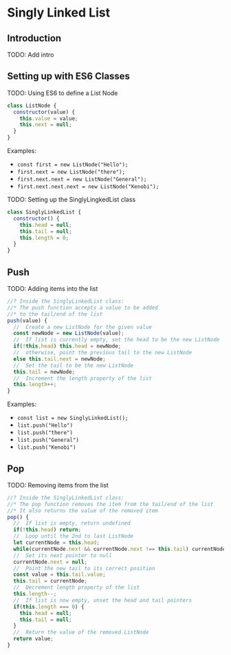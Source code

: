 # Singly Linked List

## Introduction
TODO: Add intro

## Setting up with ES6 Classes
TODO: Using ES6 to define a List Node

```js
class ListNode {
  constructor(value) {
    this.value = value;
    this.next = null;
  }
}
```

Examples:
* `const first = new ListNode("Hello");`
* `first.next = new ListNode("there");`
* `first.next.next = new ListNode("General");`
* `first.next.next.next = new ListNode("Kenobi");`

TODO: Setting up the SinglyLingkedList class

```js
class SinglyLinkedList {
  constructor() {
    this.head = null;
    this.tail = null;
    this.length = 0;
  }
}
```

## Push
TODO: Adding items into the list

```js
//? Inside the SinglyLinkedList class:
//* The push function accepts a value to be added
//* to the tail/end of the list
push(value) {
  //  Create a new ListNode for the given value
  const newNode = new ListNode(value);
  //  If list is currently empty, set the head to be the new ListNode
  if(!this.head) this.head = newNode;
  //  otherwise, point the previous tail to the new ListNode
  else this.tail.next = newNode;
  //  Set the tail to be the new ListNode
  this.tail = newNode;
  //  Increment the length property of the list
  this.length++;
}
```

Examples:
* `const list = new SinglyLinkedList();`
* `list.push("Hello")`
* `list.push("there")`
* `list.push("General")`
* `list.push("Kenobi")`

## Pop
TODO: Removing items from the list

```js
//? Inside the SinglyLinkedList class:
//* The pop function removes the item from the tail/end of the list
//* It also returns the value of the removed item
pop() {
  //  If list is empty, return undefined
  if(!this.head) return;
  //  Loop until the 2nd to last ListNode
  let currentNode = this.head;
  while(currentNode.next && currentNode.next !== this.tail) currentNode = currentNode.next;
  //  Set its next pointer to null
  currentNode.next = null;
  //  Point the new tail to its correct position
  const value = this.tail.value;
  this.tail = currentNode;
  //  Decrement length property of the list
  this.length--;
  //  If list is now empty, unset the head and tail pointers
  if(this.length === 0) {
    this.head = null;
    this.tail = null;
  }
  //  Return the value of the removed ListNode
  return value;
}
```
